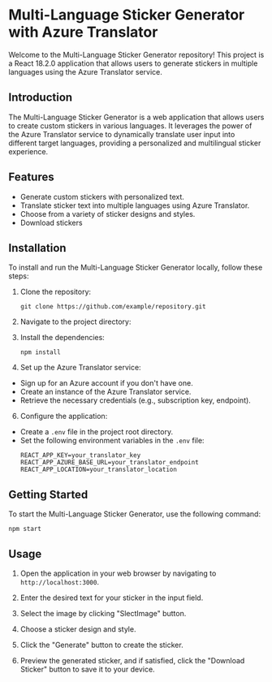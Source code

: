 # Multi-Language Sticker Generator with Azure Translator

Welcome to the Multi-Language Sticker Generator repository! This project is a React 18.2.0 application that allows users to generate stickers in multiple languages using the Azure Translator service.

## Introduction
The Multi-Language Sticker Generator is a web application that allows users to create custom stickers in various languages. It leverages the power of the Azure Translator service to dynamically translate user input into different target languages, providing a personalized and multilingual sticker experience.

## Features
- Generate custom stickers with personalized text.
- Translate sticker text into multiple languages using Azure Translator.
- Choose from a variety of sticker designs and styles.
- Download stickers 

## Installation

To install and run the Multi-Language Sticker Generator locally, follow these steps:

1. Clone the repository:
   ```shell
   git clone https://github.com/example/repository.git

3. Navigate to the project directory:
4. Install the dependencies:
    ```
    npm install
    ```

5. Set up the Azure Translator service:
- Sign up for an Azure account if you don't have one.
- Create an instance of the Azure Translator service.
- Retrieve the necessary credentials (e.g., subscription key, endpoint).

6. Configure the application:
- Create a `.env` file in the project root directory.
- Set the following environment variables in the `.env` file:
  ```
  REACT_APP_KEY=your_translator_key
  REACT_APP_AZURE_BASE_URL=your_translator_endpoint
  REACT_APP_LOCATION=your_translator_location
  ```

## Getting Started

To start the Multi-Language Sticker Generator, use the following command:
   ```shell
   npm start
   ```

## Usage
1. Open the application in your web browser by navigating to `http://localhost:3000`.

2. Enter the desired text for your sticker in the input field.

3. Select the image by clicking "SlectImage" button.

4. Choose a sticker design and style.

5. Click the "Generate" button to create the sticker.

6. Preview the generated sticker, and if satisfied, click the "Download Sticker" button to save it to your device.





